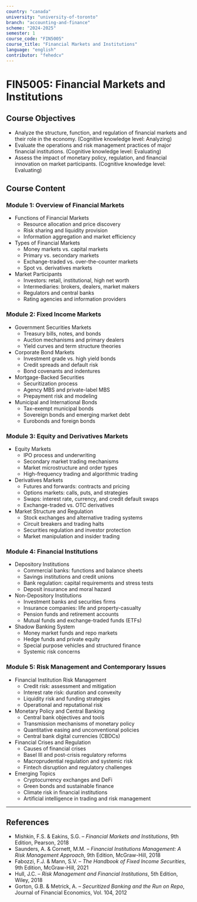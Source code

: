 ```yaml
---
country: "canada"
university: "university-of-toronto"
branch: "accounting-and-finance"
scheme: "2024-2025"
semester: 1
course_code: "FIN5005"
course_title: "Financial Markets and Institutions"
language: "english"
contributor: "fehedcv"
---
```

# FIN5005: Financial Markets and Institutions

## Course Objectives
* Analyze the structure, function, and regulation of financial markets and their role in the economy. (Cognitive knowledge level: Analyzing)
* Evaluate the operations and risk management practices of major financial institutions. (Cognitive knowledge level: Evaluating)
* Assess the impact of monetary policy, regulation, and financial innovation on market participants. (Cognitive knowledge level: Evaluating)

## Course Content

### Module 1: Overview of Financial Markets
* Functions of Financial Markets
  - Resource allocation and price discovery
  - Risk sharing and liquidity provision
  - Information aggregation and market efficiency
* Types of Financial Markets
  - Money markets vs. capital markets
  - Primary vs. secondary markets
  - Exchange-traded vs. over-the-counter markets
  - Spot vs. derivatives markets
* Market Participants
  - Investors: retail, institutional, high net worth
  - Intermediaries: brokers, dealers, market makers
  - Regulators and central banks
  - Rating agencies and information providers

### Module 2: Fixed Income Markets
* Government Securities Markets
  - Treasury bills, notes, and bonds
  - Auction mechanisms and primary dealers
  - Yield curves and term structure theories
* Corporate Bond Markets
  - Investment grade vs. high yield bonds
  - Credit spreads and default risk
  - Bond covenants and indentures
* Mortgage-Backed Securities
  - Securitization process
  - Agency MBS and private-label MBS
  - Prepayment risk and modeling
* Municipal and International Bonds
  - Tax-exempt municipal bonds
  - Sovereign bonds and emerging market debt
  - Eurobonds and foreign bonds

### Module 3: Equity and Derivatives Markets
* Equity Markets
  - IPO process and underwriting
  - Secondary market trading mechanisms
  - Market microstructure and order types
  - High-frequency trading and algorithmic trading
* Derivatives Markets
  - Futures and forwards: contracts and pricing
  - Options markets: calls, puts, and strategies
  - Swaps: interest rate, currency, and credit default swaps
  - Exchange-traded vs. OTC derivatives
* Market Structure and Regulation
  - Stock exchanges and alternative trading systems
  - Circuit breakers and trading halts
  - Securities regulation and investor protection
  - Market manipulation and insider trading

### Module 4: Financial Institutions
* Depository Institutions
  - Commercial banks: functions and balance sheets
  - Savings institutions and credit unions
  - Bank regulation: capital requirements and stress tests
  - Deposit insurance and moral hazard
* Non-Depository Institutions
  - Investment banks and securities firms
  - Insurance companies: life and property-casualty
  - Pension funds and retirement accounts
  - Mutual funds and exchange-traded funds (ETFs)
* Shadow Banking System
  - Money market funds and repo markets
  - Hedge funds and private equity
  - Special purpose vehicles and structured finance
  - Systemic risk concerns

### Module 5: Risk Management and Contemporary Issues
* Financial Institution Risk Management
  - Credit risk: assessment and mitigation
  - Interest rate risk: duration and convexity
  - Liquidity risk and funding strategies
  - Operational and reputational risk
* Monetary Policy and Central Banking
  - Central bank objectives and tools
  - Transmission mechanisms of monetary policy
  - Quantitative easing and unconventional policies
  - Central bank digital currencies (CBDCs)
* Financial Crises and Regulation
  - Causes of financial crises
  - Basel III and post-crisis regulatory reforms
  - Macroprudential regulation and systemic risk
  - Fintech disruption and regulatory challenges
* Emerging Topics
  - Cryptocurrency exchanges and DeFi
  - Green bonds and sustainable finance
  - Climate risk in financial institutions
  - Artificial intelligence in trading and risk management

---

## References
* Mishkin, F.S. & Eakins, S.G. – *Financial Markets and Institutions*, 9th Edition, Pearson, 2018
* Saunders, A. & Cornett, M.M. – *Financial Institutions Management: A Risk Management Approach*, 9th Edition, McGraw-Hill, 2018
* Fabozzi, F.J. & Mann, S.V. – *The Handbook of Fixed Income Securities*, 9th Edition, McGraw-Hill, 2021
* Hull, J.C. – *Risk Management and Financial Institutions*, 5th Edition, Wiley, 2018
* Gorton, G.B. & Metrick, A. – *Securitized Banking and the Run on Repo*, Journal of Financial Economics, Vol. 104, 2012